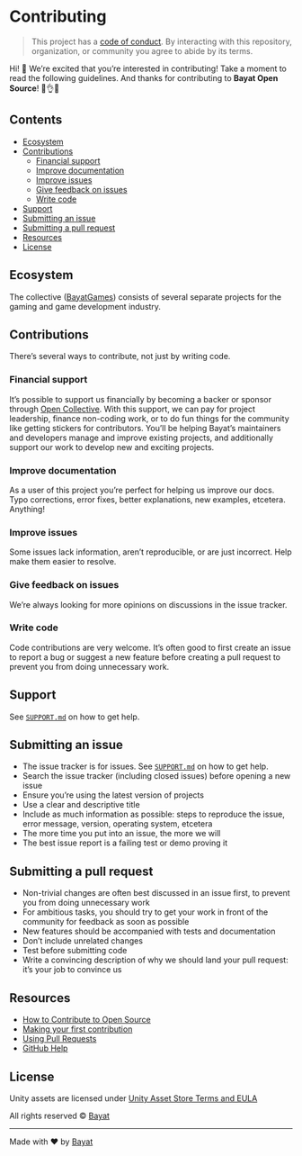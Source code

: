 # Contributing

> This project has a [code of conduct][coc].
> By interacting with this repository, organization, or community you agree to
> abide by its terms.

Hi!  👋
We’re excited that you’re interested in contributing!
Take a moment to read the following guidelines.
And thanks for contributing to **Bayat Open Source**!  👏👌✨

## Contents

*   [Ecosystem](#ecosystem)
*   [Contributions](#contributions)
    *   [Financial support](#financial-support)
    *   [Improve documentation](#improve-documentation)
    *   [Improve issues](#improve-issues)
    *   [Give feedback on issues](#give-feedback-on-issues)
    *   [Write code](#write-code)
*   [Support](#support)
*   [Submitting an issue](#submitting-an-issue)
*   [Submitting a pull request](#submitting-a-pull-request)
*   [Resources](#resources)
*   [License](#license)

## Ecosystem

The collective ([BayatGames][]) consists of several separate
projects for the gaming and game development industry.

## Contributions

There’s several ways to contribute, not just by writing code.

### Financial support

It’s possible to support us financially by becoming a backer or sponsor through
[Open Collective][collective].
With this support, we can pay for project leadership, finance non-coding work,
or to do fun things for the community like getting stickers for contributors.
You’ll be helping Bayat’s maintainers and developers manage and improve existing projects,
and additionally support our work to develop new and exciting projects.

### Improve documentation

As a user of this project you’re perfect for helping us improve our docs.
Typo corrections, error fixes, better explanations, new examples, etcetera.
Anything!

### Improve issues

Some issues lack information, aren’t reproducible, or are just incorrect.
Help make them easier to resolve.

### Give feedback on issues

We’re always looking for more opinions on discussions in the issue tracker.

### Write code

Code contributions are very welcome.
It’s often good to first create an issue to report a bug or suggest a new
feature before creating a pull request to prevent you from doing unnecessary
work.

## Support

See [`SUPPORT.md`][support] on how to get help.

## Submitting an issue

*   The issue tracker is for issues.
    See [`SUPPORT.md`][support] on how to get help.
*   Search the issue tracker (including closed issues) before opening a new
    issue
*   Ensure you’re using the latest version of projects
*   Use a clear and descriptive title
*   Include as much information as possible: steps to reproduce the issue,
    error message, version, operating system, etcetera
*   The more time you put into an issue, the more we will
*   The best issue report is a failing test or demo proving it

## Submitting a pull request

*   Non-trivial changes are often best discussed in an issue first, to prevent
    you from doing unnecessary work
*   For ambitious tasks, you should try to get your work in front of the
    community for feedback as soon as possible
*   New features should be accompanied with tests and documentation
*   Don’t include unrelated changes
*   Test before submitting code
*   Write a convincing description of why we should land your pull request:
    it’s your job to convince us

## Resources

*   [How to Contribute to Open Source](https://opensource.guide/how-to-contribute/)
*   [Making your first contribution](https://medium.com/@vadimdemedes/making-your-first-contribution-de6576ddb190)
*   [Using Pull Requests](https://help.github.com/articles/about-pull-requests/)
*   [GitHub Help](https://help.github.com)

## License

Unity assets are licensed under [Unity Asset Store Terms and EULA][license]

All rights reserved © [Bayat][author]

---

Made with ❤️ by [Bayat][author]

<!-- Definitions -->

[license]: https://unity3d.com/legal/as_terms

[author]: https://bayat.io

[coc]: CODE_OF_CONDUCT.md

[bayatgames]: https://github.com/BayatGames

[collective]: https://opencollective.com/bayatdevelopers

[support]: SUPPORT.md
